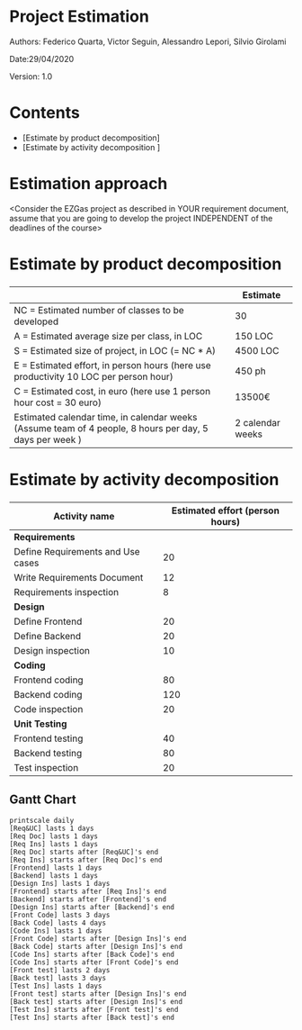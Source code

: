 # Project Estimation  

Authors: Federico Quarta, Victor Seguin, Alessandro Lepori, Silvio Girolami 

Date:29/04/2020

Version: 1.0

# Contents



- [Estimate by product decomposition]
- [Estimate by activity decomposition ]



# Estimation approach

<Consider the EZGas  project as described in YOUR requirement document, assume that you are going to develop the project INDEPENDENT of the deadlines of the course>

# Estimate by product decomposition



### 

|             | Estimate                        |             
| ----------- | ------------------------------- |  
| NC =  Estimated number of classes to be developed   |             30               |             
|  A = Estimated average size per class, in LOC       |         150 LOC       | 
| S = Estimated size of project, in LOC (= NC * A) |  4500 LOC | 
| E = Estimated effort, in person hours (here use productivity 10 LOC per person hour)  |                  450 ph                  |   
| C = Estimated cost, in euro (here use 1 person hour cost = 30 euro) | 13500€ | 
| Estimated calendar time, in calendar weeks (Assume team of 4 people, 8 hours per day, 5 days per week ) |      2 calendar weeks           |               


# Estimate by activity decomposition



### 

|         Activity name    | Estimated effort (person hours)   |             
| ----------- | ------------------------------- | 
|**Requirements**  | |
| Define Requirements and Use cases | 20 |
| Write Requirements Document       | 12 |
| Requirements inspection           | 8 |
|**Design**| |
| Define Frontend                   | 20 |
| Define Backend                    | 20 |
| Design inspection                 | 10 |
|**Coding**| |
| Frontend coding                   | 80  |
| Backend coding                    | 120 |
| Code inspection                   | 20  |
|**Unit Testing**| |
| Frontend testing                  | 40 |
| Backend testing                   | 80 |
| Test inspection                   | 20 |



## Gantt Chart

 ```plantuml
printscale daily
[Req&UC] lasts 1 days
[Req Doc] lasts 1 days
[Req Ins] lasts 1 days
[Req Doc] starts after [Req&UC]'s end
[Req Ins] starts after [Req Doc]'s end
[Frontend] lasts 1 days
[Backend] lasts 1 days
[Design Ins] lasts 1 days
[Frontend] starts after [Req Ins]'s end
[Backend] starts after [Frontend]'s end
[Design Ins] starts after [Backend]'s end
[Front Code] lasts 3 days
[Back Code] lasts 4 days
[Code Ins] lasts 1 days
[Front Code] starts after [Design Ins]'s end
[Back Code] starts after [Design Ins]'s end
[Code Ins] starts after [Back Code]'s end
[Code Ins] starts after [Front Code]'s end
[Front test] lasts 2 days
[Back test] lasts 3 days
[Test Ins] lasts 1 days
[Front test] starts after [Design Ins]'s end
[Back test] starts after [Design Ins]'s end
[Test Ins] starts after [Front test]'s end
[Test Ins] starts after [Back test]'s end

 ```